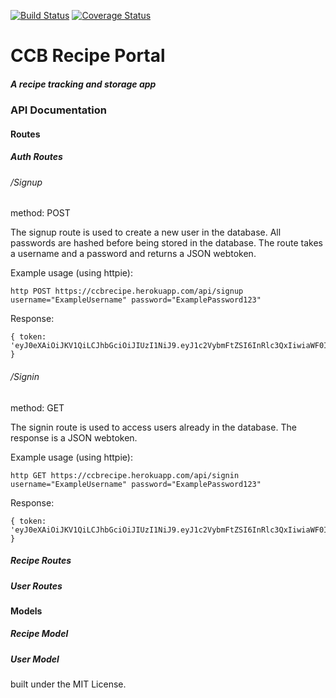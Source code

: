 [![Build Status](https://travis-ci.org/bharding2/ccbrecipe.svg?branch=master)](https://travis-ci.org/bharding2/ccbrecipe)
[![Coverage Status](https://coveralls.io/repos/github/bharding2/ccbrecipe/badge.svg?branch=master)](https://coveralls.io/github/bharding2/ccbrecipe?branch=master)

# CCB Recipe Portal
##### A recipe tracking and storage app

### API Documentation
#### Routes
##### Auth Routes
###### /Signup
method: POST

The signup route is used to create a new user in the database.  All passwords are hashed before being stored in the database.  The route takes a username and a password and returns a JSON webtoken.

Example usage (using httpie):

```
http POST https://ccbrecipe.herokuapp.com/api/signup username="ExampleUsername" password="ExamplePassword123"
```

Response:

```
{ token: 'eyJ0eXAiOiJKV1QiLCJhbGciOiJIUzI1NiJ9.eyJ1c2VybmFtZSI6InRlc3QxIiwiaWF0IjoxNDc4OTc5MTc4fQ.JB5gC7TLxMoTvzXP8oKC50Oi6YQJ4R6R9YWn5V_fB4w' }
```

###### /Signin
method: GET

The signin route is used to access users already in the database.  The response is a JSON webtoken.

Example usage (using httpie):
```
http GET https://ccbrecipe.herokuapp.com/api/signin username="ExampleUsername" password="ExamplePassword123"
```

Response:

```
{ token: 'eyJ0eXAiOiJKV1QiLCJhbGciOiJIUzI1NiJ9.eyJ1c2VybmFtZSI6InRlc3QxIiwiaWF0IjoxNDc4OTc5MTc4fQ.JB5gC7TLxMoTvzXP8oKC50Oi6YQJ4R6R9YWn5V_fB4w' }
```

##### Recipe Routes
##### User Routes

#### Models
##### Recipe Model
##### User Model

built under the MIT License.

